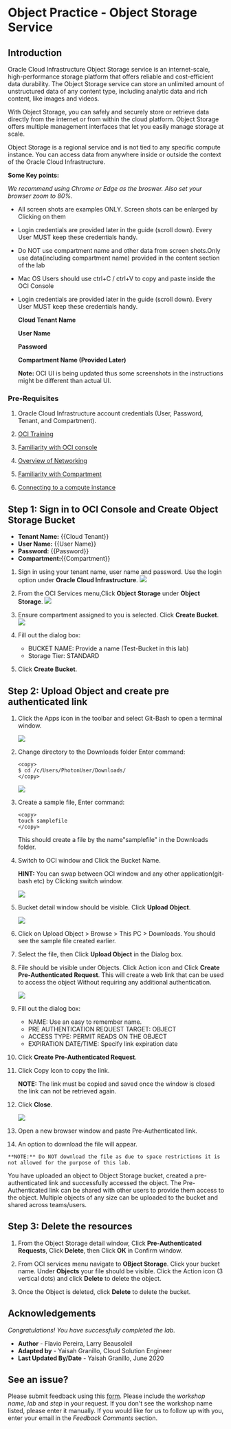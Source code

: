 # Object Practice - Object Storage Service

## Introduction

Oracle Cloud Infrastructure Object Storage service is an internet-scale, high-performance storage platform that offers reliable and cost-efficient data durability. The Object Storage service can store an unlimited amount of unstructured data of any content type, including analytic data and rich content, like images and videos.

With Object Storage, you can safely and securely store or retrieve data directly from the internet or from within the cloud platform. Object Storage offers multiple management interfaces that let you easily manage storage at scale.

Object Storage is a regional service and is not tied to any specific compute instance. You can access data from anywhere inside or outside the context of the Oracle Cloud Infrastructure.

**Some Key points:**

*We recommend using Chrome or Edge as the broswer. Also set your browser zoom to 80%.*

- All screen shots are examples ONLY. Screen shots can be enlarged by Clicking on them

- Login credentials are provided later in the guide (scroll down). Every User MUST keep these credentials handy.

- Do NOT use compartment name and other data from screen shots.Only use  data(including compartment name) provided in the content section of the lab

- Mac OS Users should use ctrl+C / ctrl+V to copy and paste inside the OCI Console

- Login credentials are provided later in the guide (scroll down). Every User MUST keep these credentials handy.

    **Cloud Tenant Name**

    **User Name**

    **Password**

    **Compartment Name (Provided Later)**

    **Note:** OCI UI is being updated thus some screenshots in the instructions might be different than actual UI.

### Pre-Requisites

1. Oracle Cloud Infrastructure account credentials (User, Password, Tenant, and Compartment).
   
2. [OCI Training](https://cloud.oracle.com/en_US/iaas/training)

3. [Familiarity with OCI console](https://docs.us-phoenix-1.oraclecloud.com/Content/GSG/Concepts/console.htm)

4. [Overview of Networking](https://docs.us-phoenix-1.oraclecloud.com/Content/Network/Concepts/overview.htm)

5. [Familiarity with Compartment](https://docs.us-phoenix-1.oraclecloud.com/Content/GSG/Concepts/concepts.htm)

6. [Connecting to a compute instance](https://docs.us-phoenix-1.oraclecloud.com/Content/Compute/Tasks/accessinginstance.htm)


## Step 1: Sign in to OCI Console and Create Object Storage Bucket

* **Tenant Name:** {{Cloud Tenant}}
* **User Name:** {{User Name}}
* **Password:** {{Password}}
* **Compartment:**{{Compartment}}

1. Sign in using your tenant name, user name and password. Use the login option under **Oracle Cloud Infrastructure**.
    ![](./../grafana/images/Grafana_015.PNG " ")


2. From the OCI Services menu,Click **Object Storage** under **Object Storage**.
    ![](./../object-storage/images/OBJECT-STORAGE001.PNG " ")

3. Ensure compartment assigned to you is selected. Click **Create Bucket**.
    ![](./../object-storage/images/OBJECT-STORAGE002.PNG " ")

4. Fill out the dialog box:

    - BUCKET NAME: Provide a name (Test-Bucket in this lab)
    - Storage Tier: STANDARD 

5.  Click **Create Bucket**.

## Step 2: Upload Object and create pre authenticated link

1. Click the Apps icon in the toolbar and select  Git-Bash to open a terminal window.

    ![](./../object-storage/images/OBJECT-STORAGE004.PNG " ")

2. Change directory to the Downloads folder Enter command:

    ```
    <copy>
    $ cd /c/Users/PhotonUser/Downloads/
    </copy>
    ```
    ![](./../object-storage/images/OBJECT-STORAGE005.PNG " ")

3. Create a sample file, Enter command:
    ```
    <copy>
    touch samplefile
    </copy>
    ```

    This should create a file by the name"samplefile" in the Downloads folder.

4. Switch to OCI window and Click the Bucket Name.

    **HINT:** You can swap between OCI window and any other application(git-bash etc) by Clicking switch window.

    ![](./../object-storage/images/OBJECT-STORAGE006.PNG " ")

5. Bucket detail window should be visible. Click **Upload Object**.

    ![](./../object-storage/images/OBJECT-STORAGE007.PNG " ")

6. Click on Upload Object > Browse > This PC > Downloads. You should see the sample file created earlier.

7. Select the file, then Click **Upload Object** in the Dialog box.

8. File should be visible under Objects. Click Action icon and Click **Create Pre-Authenticated Request**. This will create a web link that can be used to access the object Without requiring any additional authentication.

    ![](./../object-storage/images/OBJECT-STORAGE008.PNG " ")

9. Fill out the dialog box:

      - NAME: Use an easy to remember name.
      - PRE AUTHENTICATION REQUEST TARGET: OBJECT
      - ACCESS TYPE: PERMIT READS ON THE OBJECT
      - EXPIRATION DATE/TIME: Specify link expiration date

10. Click **Create Pre-Authenticated Request**.

11. Click Copy Icon to copy the link.

    **NOTE:** The link must be copied and saved once the window is closed the link can not be retrieved again. 

12. Click **Close**.

    ![](./../object-storage/images/OBJECT-STORAGE010.PNG " ")

13. Open a new browser window and paste Pre-Authenticated link. 

14.  An option to download the file will appear.

    **NOTE:** Do NOT download the file as due to space restrictions it is not allowed for the purpose of this lab.

You have uploaded an object to Object Storage bucket, created a pre-authenticated link and successfully accessed the object. The Pre-Authenticated link can be shared with other users to provide them access to the object. Multiple objects of any size can be uploaded to the bucket and shared across teams/users.

## Step 3: Delete the resources

1. From the Object Storage detail window, Click **Pre-Authenticated Requests**, Click **Delete**, then Click **OK** in Confirm window.

2. From OCI services menu navigate to **OBject Storage**. Click your bucket name. Under **Objects** your file should be visible. Click the Action icon (3 vertical dots) and click **Delete** to delete the object.

3. Once the Object is deleted, click **Delete** to delete the bucket.


## Acknowledgements
*Congratulations! You have successfully completed the lab.*

- **Author** - Flavio Pereira, Larry Beausoleil
- **Adapted by** -  Yaisah Granillo, Cloud Solution Engineer
- **Last Updated By/Date** - Yaisah Granillo, June 2020

## **See an issue?**
Please submit feedback using this [form](https://apexapps.oracle.com/pls/apex/f?p=133:1:::::P1_FEEDBACK:1). Please include the *workshop name*, *lab* and *step* in your request.  If you don't see the workshop name listed, please enter it manually. If you would like for us to follow up with you, enter your email in the *Feedback Comments* section. 
